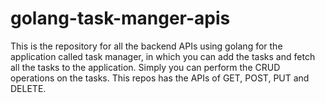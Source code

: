# golang-task-manger-apis
This is the repository for all the backend APIs using golang for the application called task manager, in which you can add the tasks and fetch all the tasks to the application. Simply you can perform the CRUD operations on the tasks. This repos has the APIs of GET, POST, PUT and DELETE.
